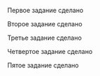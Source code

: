 Первое задание сделано

Второе задание сделано

Третье задание сделано

Четвертое задание сделано

Пятое задание сделано